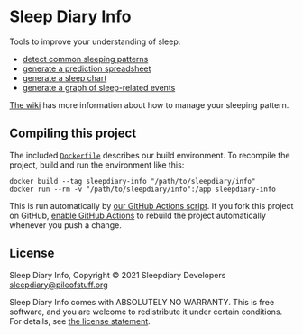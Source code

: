# Sleep Diary Info

Tools to improve your understanding of sleep:

* [detect common sleeping patterns](src/patterns.js)
* [generate a prediction spreadsheet](src/prediction-spreadsheet.js)
* [generate a sleep chart](src/sleep-chart.js)
* [generate a graph of sleep-related events](src/event-graph.js)

[The wiki](https://github.com/sleepdiary/info/wiki) has more information about how to manage your sleeping pattern.

## Compiling this project

The included [`Dockerfile`](Dockerfile) describes our build environment.  To recompile the project, build and run the environment like this:

    docker build --tag sleepdiary-info "/path/to/sleepdiary/info"
    docker run --rm -v "/path/to/sleepdiary/info":/app sleepdiary-info

This is run automatically by [our GitHub Actions script](.github/workflows/main.yml).  If you fork this project on GitHub, [enable GitHub Actions](https://docs.github.com/en/actions/managing-workflow-runs/disabling-and-enabling-a-workflow) to rebuild the project automatically whenever you push a change.

## License

Sleep Diary Info, Copyright © 2021 Sleepdiary Developers <sleepdiary@pileofstuff.org>

Sleep Diary Info comes with ABSOLUTELY NO WARRANTY.  This is free software, and you are welcome to redistribute it under certain conditions.  For details, see [the license statement](LICENSE).
